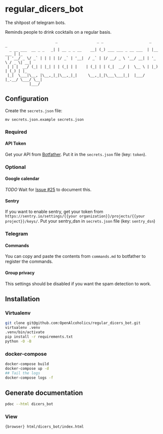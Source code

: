 # regular_dicers_bot

The shitpost of telegram bots.

Reminds people to drink cocktails on a regular basis.

```text
                       _                  _ _                     _           _
  _ __ ___  __ _ _   _| | __ _ _ __    __| (_) ___ ___ _ __ ___  | |__   ___ | |_
 | '__/ _ \/ _` | | | | |/ _` | '__|  / _` | |/ __/ _ \ '__/ __| | '_ \ / _ \| __|
 | | |  __/ (_| | |_| | | (_| | |    | (_| | | (_|  __/ |  \__ \ | |_) | (_) | |_
 |_|  \___|\__, |\__,_|_|\__,_|_|     \__,_|_|\___\___|_|  |___/ |_.__/ \___/ \__|
           |___/
```

## Configuration

Create the `secrets.json` file:

`mv secrets.json.example secrets.json`

### Required

#### API Token

Get your API from [Botfather](https://web.telegram.org/#/im?p=@BotFather).
Put it in the `secrets.json` file (key: `token`).

### Optional

#### Google calendar

_TODO_ Wait for [Issue #25](#25) to document this.

#### Sentry

If you want to enable sentry, get your token from
`https://sentry.io/settings/{{your organization}}/projects/{{your project}}/keys/`.
Put your sentry_dsn in `secrets.json` file (key: `sentry_dsn`)

### Telegram

#### Commands

You can copy and paste the contents from `commands.md` to botfather to register the commands.

#### Group privacy

This settings should be disabled if you want the spam detection to work.

## Installation

### Virtualenv

```bash
git clone git@github.com:OpenAlcoholics/regular_dicers_bot.git
virtualenv .venv
.venv/bin/activate
pip install -r requirements.txt
python -O -B
```

### docker-compose

```bash
docker-compose build
docker-compose up -d
## Tail the logs
docker-compose logs -f
```

## Generate documentation

```bash
pdoc --html dicers_bot
```

### View

```bash
{browser} html/dicers_bot/index.html
```
